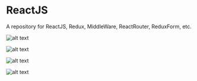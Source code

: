 # ReactJS
A repository for ReactJS, Redux, MiddleWare, ReactRouter, ReduxForm, etc.

![alt text](http://blog-assets.risingstack.com/2016/Jan/react_best_practices-1453211146748.png)

![alt text](https://camo.githubusercontent.com/f28b5bc7822f1b7bb28a96d8d09e7d79169248fc/687474703a2f2f692e696d6775722e636f6d2f4a65567164514d2e706e67)

![alt text](https://cdn-images-1.medium.com/max/698/1*TKvlTeNqtkp1s-eVB5Hrvg@2x.png)

![alt text](https://raw.githubusercontent.com/erikras/redux-form/master/logo.png)
